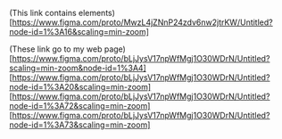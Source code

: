 (This link contains elements) [https://www.figma.com/proto/MwzL4jZNnP24zdv6nw2jtrKW/Untitled?node-id=1%3A16&scaling=min-zoom]

(These link go to my web page) [https://www.figma.com/proto/bLjJysV17npWfMgj1O30WDrN/Untitled?scaling=min-zoom&node-id=1%3A4]
[https://www.figma.com/proto/bLjJysV17npWfMgj1O30WDrN/Untitled?node-id=1%3A20&scaling=min-zoom]
[https://www.figma.com/proto/bLjJysV17npWfMgj1O30WDrN/Untitled?node-id=1%3A72&scaling=min-zoom]
[https://www.figma.com/proto/bLjJysV17npWfMgj1O30WDrN/Untitled?node-id=1%3A73&scaling=min-zoom]
